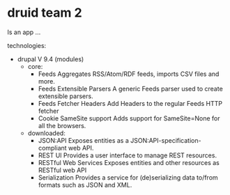 # druid team 2

Is an app ...

technologies:

- drupal V 9.4 (modules)
  - core:
    - Feeds Aggregates RSS/Atom/RDF feeds, imports CSV files and more.
    - Feeds Extensible Parsers A generic Feeds parser used to create extensible parsers.
    - Feeds Fetcher Headers Add Headers to the regular Feeds HTTP fetcher
    - Cookie SameSite support Adds support for SameSite=None for all the browsers.
  - downloaded:
    - JSON:API Exposes entities as a JSON:API-specification-compliant web API.
    - REST UI Provides a user interface to manage REST resources.
    - RESTful Web Services Exposes entities and other resources as RESTful web API
    - Serialization Provides a service for (de)serializing data to/from formats such as JSON and XML.
